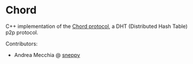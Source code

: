# Chord

C++ implementation of the [Chord protocol](https://pdos.csail.mit.edu/papers/ton:chord/paper-ton.pdf), a DHT (Distributed Hash Table) p2p protocol.

Contributors:

- Andrea Mecchia @ [sneppy](https://github.com/sneppy)